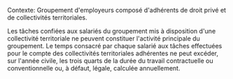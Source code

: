 Contexte: Groupement d'employeurs composé d'adhérents de droit privé et de collectivités territoriales.

Les tâches confiées aux salariés du groupement mis à disposition d'une collectivité territoriale ne peuvent constituer l'activité principale du groupement. Le temps consacré par chaque salarié aux tâches effectuées pour le compte des collectivités territoriales adhérentes ne peut excéder, sur l'année civile, les trois quarts de la durée du travail contractuelle ou conventionnelle ou, à défaut, légale, calculée annuellement.